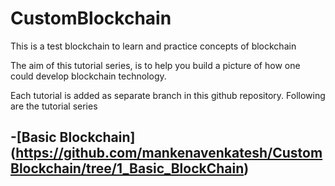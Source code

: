 
# CustomBlockchain
This is a test blockchain to learn and practice concepts of blockchain


The aim of this tutorial series, is to help you build a picture of how one could develop blockchain technology.

Each tutorial is added as separate branch in this github repository. Following are the tutorial series


-[Basic Blockchain] (https://github.com/mankenavenkatesh/CustomBlockchain/tree/1_Basic_BlockChain)
- 
